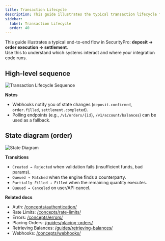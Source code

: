 ```yaml
---
title: Transaction Lifecycle
description: This guide illustrates the typical transaction lifecycle from deposit to order execution to settlement.
sidebar:
  label: Transaction Lifecycle
  order: 40
---
```


This guide illustrates a typical end-to-end flow in SecurityPro: **deposit → order execution → settlement**.  
Use this to understand which systems interact and where your integration code runs.

## High-level sequence
![Transaction Lifecycle Sequence](/transaction-lifecycle-sequence.png)

**Notes**
- Webhooks notify you of state changes (`deposit.confirmed`, `order.filled`, `settlement.completed`).
- Polling endpoints (e.g., `/v1/orders/{id}`, `/v1/account/balances`) can be used as a fallback.

## State diagram (order)

![State Diagram](/state-diagram.png)

**Transitions**
- `Created → Rejected` when validation fails (insufficient funds, bad params).
- `Queued → Matched` when the engine finds a counterparty.
- `Partially Filled → Filled` when the remaining quantity executes.
- `Queued → Canceled` on user/API cancel.

**Related docs**
- Auth: [/concepts/authentication/](/concepts/authentication/)
- Rate Limits: [/concepts/rate-limits/](/concepts/rate-limits/)
- Errors: [/concepts/errors/](/concepts/errors/)
- Placing Orders: [/guides/placing-orders/](/guides/placing-orders/)
- Retrieving Balances: [/guides/retrieving-balances/](/guides/retrieving-balances/)
- Webhooks: [/concepts/webhooks/](/concepts/webhooks/)
